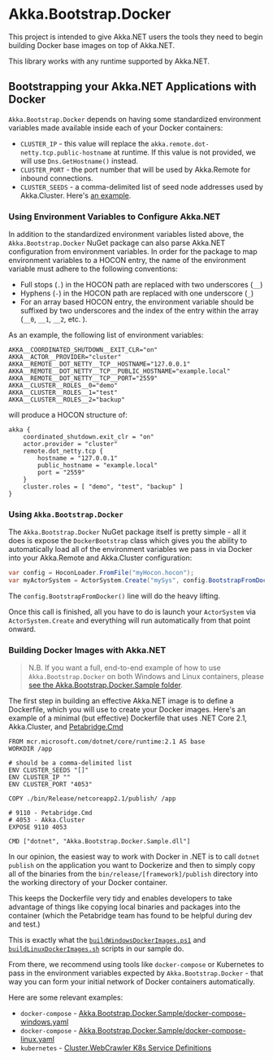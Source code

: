 # Akka.Bootstrap.Docker

This project is intended to give Akka.NET users the tools they need to begin building Docker base images on top of Akka.NET.

This library works with any runtime supported by Akka.NET.

## Bootstrapping your Akka.NET Applications with Docker
`Akka.Bootstrap.Docker` depends on having some standardized environment variables made available inside each of your Docker containers:

* `CLUSTER_IP` - this value will replace the `akka.remote.dot-netty.tcp.public-hostname` at runtime. If this value is not provided, we will use `Dns.GetHostname()` instead.
* `CLUSTER_PORT` - the port number that will be used by Akka.Remote for inbound connections.
* `CLUSTER_SEEDS` - a comma-delimited list of seed node addresses used by Akka.Cluster. Here's [an example](https://github.com/petabridge/Cluster.WebCrawler/blob/9f854ff2bfb34464769f562936183ea7719da4ea/yaml/k8s-tracker-service.yaml#L46-L47).

### Using Environment Variables to Configure Akka.NET
In addition to the standardized environment variables listed above, the `Akka.Bootstrap.Docker` NuGet package can also parse Akka.NET configuration from environment variables.  In order for the package to map environment variables to a HOCON entry, the name of the environment variable must adhere to the following conventions:

* Full stops (`.`) in the HOCON path are replaced with two underscores (`__`)
* Hyphens (`-`) in the HOCON path are replaced with one underscore (`_`)
* For an array based HOCON entry, the environment variable should be suffixed by two underscores and the index of the entry within the array (`__0`, `__1`, `__2`, etc. ).

As an example, the following list of environment variables:

```
AKKA__COORDINATED_SHUTDOWN__EXIT_CLR="on"
AKKA__ACTOR__PROVIDER="cluster"
AKKA__REMOTE__DOT_NETTY__TCP__HOSTNAME="127.0.0.1"
AKKA__REMOTE__DOT_NETTY__TCP__PUBLIC_HOSTNAME="example.local"
AKKA__REMOTE__DOT_NETTY__TCP__PORT="2559"
AKKA__CLUSTER__ROLES__0="demo"
AKKA__CLUSTER__ROLES__1="test"
AKKA__CLUSTER__ROLES__2="backup"
```

will produce a HOCON structure of:

```
akka {
    coordinated_shutdown.exit_clr = "on"
    actor.provider = "cluster"
    remote.dot_netty.tcp {
        hostname = "127.0.0.1"
        public_hostname = "example.local"
        port = "2559"
    }
    cluster.roles = [ "demo", "test", "backup" ]
}
```

### Using `Akka.Bootstrap.Docker`
The `Akka.Bootstrap.Docker` NuGet package itself is pretty simple - all it does is expose the `DockerBootstrap` class which gives you the ability to automatically load all of the environment variables we pass in via Docker into your Akka.Remote and Akka.Cluster configuration:

```csharp
var config = HoconLoader.FromFile("myHocon.hocon");
var myActorSystem = ActorSystem.Create("mySys", config.BootstrapFromDocker());
```

The `config.BootstrapFromDocker()` line will do the heavy lifting.

Once this call is finished, all you have to do is launch your `ActorSystem` via `ActorSystem.Create` and everything will run automatically from that point onward.

### Building Docker Images with Akka.NET

> N.B. If you want a full, end-to-end example of how to use `Akka.Bootstrap.Docker` on both Windows and Linux containers, please [see the Akka.Bootstrap.Docker.Sample folder](../Akka.Bootstrap.Docker.Sample).

The first step in building an effective Akka.NET image is to define a Dockerfile, which you will use to create your Docker images. Here's an example of a minimal (but effective) Dockerfile that uses .NET Core 2.1, Akka.Cluster, and [Petabridge.Cmd](https://cmd.petabridge.com/) 

```
FROM mcr.microsoft.com/dotnet/core/runtime:2.1 AS base
WORKDIR /app

# should be a comma-delimited list
ENV CLUSTER_SEEDS "[]"
ENV CLUSTER_IP ""
ENV CLUSTER_PORT "4053"

COPY ./bin/Release/netcoreapp2.1/publish/ /app

# 9110 - Petabridge.Cmd
# 4053 - Akka.Cluster
EXPOSE 9110 4053

CMD ["dotnet", "Akka.Bootstrap.Docker.Sample.dll"]
```

In our opinion, the easiest way to work with Docker in .NET is to call `dotnet publish` on the application you want to Dockerize and then to simply copy all of the binaries from the `bin/release/[framework]/publish` directory into the working directory of your Docker container. 

This keeps the Dockerfile very tidy and enables developers to take advantage of things like copying local binaries and packages into the container (which the Petabridge team has found to be helpful during dev and test.) 

This is exactly what the [`buildWindowsDockerImages.ps1`](../Akka.Bootstrap.Docker.Sample/buildWindowsDockerImages.ps1) and [`buildLinuxDockerImages.sh`](../Akka.Bootstrap.Docker.Sample/buildLinuxDockerImages.sh) scripts in our sample do.

From there, we recommend using tools like `docker-compose` or Kubernetes to pass in the environment variables expected by `Akka.Bootstrap.Docker` - that way you can form your initial network of Docker containers automatically. 

Here are some relevant examples:

* `docker-compose` - [Akka.Bootstrap.Docker.Sample/docker-compose-windows.yaml](../Akka.Bootstrap.Docker.Sample/docker-compose-windows.yaml)
* `docker-compose` - [Akka.Bootstrap.Docker.Sample/docker-compose-linux.yaml](../Akka.Bootstrap.Docker.Sample/docker-compose-linux.yaml)
* `kubernetes` - [Cluster.WebCrawler K8s Service Definitions](https://github.com/petabridge/Cluster.WebCrawler/tree/dev/yaml)
